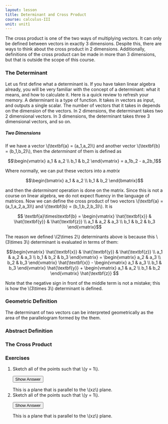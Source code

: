 ```yaml
---
layout: lesson
title: Determinant and Cross Product
course: calculus-III
unit: unit1
---
```


The cross product is one of the two ways of multiplying vectors. It can only be defined between vectors in exactly 3 dimensions. Despite this, there are ways to think about the cross product in 2 dimensions. Additionally, definitions of the cross product can be made in more than 3 dimensions, but that is outside the scope of this course. 

### The Determinant

Let us first define what a determinant is. If you have taken linear algebra already, you will be very familiar with the concept of a determinant: what it means, and how to calculate it. Here is a quick review to refresh your memory. A determinant is a type of function. It takes in vectors as input, and outputs a single scalar. The number of vectors that it takes in depends on the dimension of the vectors. In 2 dimensions, the determinant takes two 2 dimensional vectors. In 3 dimensions, the determinant takes three 3 dimensional vectors, and so on. 

##### Two Dimensions
If we have a vector \\(\textbf{a} = (a_1,a_2)\\) and another vector \\(\textbf{b} = (b_1,b_2)\\), then the *determinant* of them is defined as 

$$\begin{vmatrix} a_1 & a_2 \\ b_1 & b_2 \end{vmatrix} = a_1b_2 - a_2b_1$$

Where normally, we can put these vectors into a *matrix*

$$\begin{bmatrix} a_1 & a_2 \\ b_1 & b_2 \end{bmatrix}$$

and then the *determinant* operation is done on the matrix. Since this is not a course on linear algebra, we do not expect fluency in the language of matrices. Now we can define the cross product of two vectors \\(\textbf{a} = (a_1,a_2,a_3)\\) and \\(\textbf{b} = (b_1,b_2,b_3)\\). It is

$$ \textbf{a}\times\textbf{b} = \begin{vmatrix} \hat{\textbf{x}} & \hat{\textbf{y}} & \hat{\textbf{z}} \\ a_1 & a_2 & a_3 \\ b_1 & b_2 & b_3 \end{vmatrix}$$

The reason we defined \\(2\times 2\\) determinants above is because this \\(3\times 3\\) determinant is evaluated in terms of them: 

$$\begin{vmatrix} \hat{\textbf{x}} & \hat{\textbf{y}} & \hat{\textbf{z}} \\ a_1 & a_2 & a_3 \\ b_1 & b_2 & b_3 \end{vmatrix} = \begin{vmatrix} a_2 & a_3 \\ b_2 & b_3 \end{vmatrix} \hat{\textbf{x}} -  \begin{vmatrix} a_1 & a_3 \\ b_1 & b_3 \end{vmatrix} \hat{\textbf{y}} +  \begin{vmatrix} a_1 & a_2 \\ b_1 & b_2 \end{vmatrix} \hat{\textbf{z}} $$

Note that the negative sign in front of the middle term is not a mistake; this is how the \\(3\times 3\\) determinant is defined.

### Geometric Definition

The determinant of two vectors can be interpreted geometrically as the area of the parallelogram formed by the them. 




### Abstract Definition


### The Cross Product


### Exercises

<ol>
<li> <div> Sketch all of the points such that \(y = 1\). </div>

<button onclick="myFunction('answer2')" class="answerButton">Show Answer</button>
<div  id="answer2" class="answer">
This is a plane that is parallel to the \(xz\) plane. 
</div> </li>
<li> <div> Sketch all of the points such that \(y = 1\). </div>

<button onclick="myFunction('answer2')" class="answerButton">Show Answer</button>
<div  id="answer2" class="answer">
This is a plane that is parallel to the \(xz\) plane. 
</div> </li>
</ol>